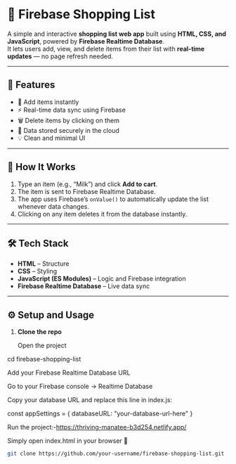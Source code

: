 # 🛒 Firebase Shopping List

A simple and interactive **shopping list web app** built using **HTML, CSS, and JavaScript**, powered by **Firebase Realtime Database**.  
It lets users add, view, and delete items from their list with **real-time updates** — no page refresh needed.

---

## 🚀 Features

- 📝 Add items instantly  
- ⚡ Real-time data sync using Firebase  
- 🗑️ Delete items by clicking on them  
- 💾 Data stored securely in the cloud  
- 💡 Clean and minimal UI  

---

## 🧠 How It Works

1. Type an item (e.g., “Milk”) and click **Add to cart**.  
2. The item is sent to Firebase Realtime Database.  
3. The app uses Firebase’s `onValue()` to automatically update the list whenever data changes.  
4. Clicking on any item deletes it from the database instantly.

---

## 🛠️ Tech Stack

- **HTML** – Structure  
- **CSS** – Styling  
- **JavaScript (ES Modules)** – Logic and Firebase integration  
- **Firebase Realtime Database** – Live data sync  

---

## ⚙️ Setup and Usage

1. **Clone the repo**

   Open the project

cd firebase-shopping-list


Add your Firebase Realtime Database URL

Go to your Firebase console → Realtime Database

Copy your database URL and replace this line in index.js:

const appSettings = {
    databaseURL: "your-database-url-here"
}


Run the project:-https://thriving-manatee-b3d254.netlify.app/

Simply open index.html in your browser 🚀
   ```bash
   git clone https://github.com/your-username/firebase-shopping-list.git

